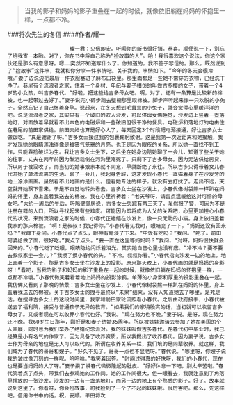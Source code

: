 > 当我的影子和妈妈的影子重叠在一起的时候，就像依旧躺在妈妈的怀抱里一样，一点都不冷。

###将次先生的冬信
####作者/耀一

						耀一君：见信即安。听闻你的新书很好销。恭喜。顺便说一下，别忘了给我寄一本哟。对了，你在书中将自己称为“捡故事的人”。哈！我很喜欢这个说法，你这个家伙还是那么有意思呀。嗯……突然不知道写什么了。你知道的，我不善于写信的。那么，既然说到了“捡故事”这件事，我就和你分享一件事情吧。关于我的。事情如下。“今年的冬天会很冷哦。”妻子边说边把最后一件衣服塞进了麻布口袋里。那里面都是一些她不常穿的衣物，已经洗干净了。巷尾有个流浪者之家，住着一个身材、年纪与妻子相仿的叫做吉多樱的女子，带着一个4岁的小女孩，叫吉多春代。“好啦，把这些给吉多母女吧。啊，对了，还有一条算是比较新的棉被，也一起带过去好了。”妻子说完小碎步跑去壁橱那里取棉被。脚步声听起来像一只欢脱的小兔子。全然忘记了自己怀着身孕。说起来，在冬天想到毛茸茸的小兔子，就会觉得心里暖洋洋的吧。说是流浪者之家，其实只有一个破旧的双人沙发，可以供母女俩睡觉，沙发边上竖着一盏落地灯，对面放着早就看不出本色的电磁炉和一些破旧但很干净的餐具。电磁炉和落地灯的电由住在巷尾的前田家供给。前田夫妇也算是好心人了，每天固定3个时段把电源接通，好让吉多女士做饭吃。“真是谢谢了呀。”吉多女士接过我的包裹鞠躬致谢。这是我第一次近距离和她接触，我才发现她的眼睛浑浊得像是被雾气笼罩的月亮。也正是因为眼疾的关系，所以她一直找不到工作，只能靠捡破烂为生。我让吉多女士坐下，之后坐在她身边陪她聊了一会儿，知道了些关于她的往事。丈夫在两年前因为酗酒栽倒在河沟里淹死了。只剩下了吉多母女。因为无法供给房贷，所以房子被没收了。而当初的婚事娘家本就不同意，早就断绝了来往。所以吉多只得带着女儿春代开始了颠沛流离的生活。聊了一会儿，我起身告辞，这才发现小春代一直猫着身子在沙发旁的地上涂涂画画。虽然看不出她画的是什么。但看她专注的样子，就没有去打扰了。走出不远，天空就开始飘下雪来。于是不自觉地转头看去。吉多女士坐在沙发上，小春代像树袋熊一样趴在妈妈的怀里，身上盖着我送去的棉被。我在心里祈祷着：“老天爷呀，请留点温暖给这对可怜的母女吧。”大约一周后的午后，听隔壁邻居说，吉多女士失踪有两三天了。虽然报了警，可因为不是注册在籍的人口，所以寻找起来有些难度。可能因为即将成为人父的关系吧，心里更加担心小春代的状况。来到流浪者之家的时候，小春代正蜷缩在沙发上，像一只无助的小猫。身上依旧盖着我家的那床棉被。‘啊！是叔叔！我记得你。”小春代看见我时，眼睛亮了一下。“妈妈还没有回来吗？”我蹲下身问。小春代点了点头，眼神有黯淡了下来。“中饭有吃吗？”我问。“吃了。前田阿婆给做了面，很好吃。”我点了点头。“要一直在这里等妈妈吗？”我问。“对呀。妈妈很快就会回来的。”小春代眨了眨眼，眼睛隐约闪烁着泪光。其实她自己心里也没有底。“冷不冷？要不要去叔叔家坐一会儿？”我摸了摸小春代的头。“不冷。叔叔你看。”小春代指向沙发一边的地上。地上画着一个影子，那是吉多女士坐在沙发上的投影。原来那天晚上，小春代画的就是妈妈的身影呀！“看吧，当我的影子和妈妈的影子重叠在一起的时候，就像依旧躺在妈妈的怀抱里一样，一点都不冷哦。”小春代微笑着看着地上妈妈的投影涂鸦。单薄的小身影和厚重的投影重叠在一起，我仿佛又看到了那晚的情景：吉多女士坐在沙发上，小春代像树袋熊一样趴在妈妈的怀里，身上盖着我送去的棉被。关于吉多女士的搜寻最终以“未果”结束，没有人知道她去了哪里，是死是活。在搜寻吉多女士的这段时间里，我家和前田家轮流照看小春代。之后由政府接手，小春代被送去了福利院，接受与普通孩子无异的教育。“如果我们的家境殷实的话，当初就可以收留吉多母女了。又或者现在可以收养小春代也好。”我说。“现在努力也不晚。”妻子说。是呀，现在努力还不晚。我60岁生日那年，刚好是和妻子结婚35周年。所以被妹妹邀请去参加了她在美国的个人画展，同时也为我们举办了结婚纪念派对。我的妹妹叫做吉多春代。在春代初中毕业时，我已经算是小有名气的作家了。因为具备了收养资质，所以我提出了收养春代。因为妻子说，吉多女士作为母亲的地位是无人可以取代的。所谓在收养关系一栏，我们填的是同辈收养。就这样，我们成为了春代的哥哥和嫂子。“好久不见了。哥哥一点也不显老呀。”春代说。“哪里呀，你嫂子说我的皱纹像刀刻的一样呢。哈哈哈。”我笑着回答。“时间过得真的好快呀，我们的小春代，现在也是要当妈妈的人了呀。”妻子摸了摸春代微微隆起的肚皮。“好好休息一下吧，别太辛苦啦。”春代笑着点了点头，带我们去参观她的工作间。她的工作间很大，但一眼看去，我就注意到了角落里摆放的一张沙发，沙发的一边有一盏落地灯，而另一边的地上有个熟悉的影子。好了。故事就说到这里了。你看呀，你会捡故事，可我捡到了一个了不起的妹妹哦。很厉害吧。那么，先这样吧。借用你书中的话，祝，安顺。平田将次			  		